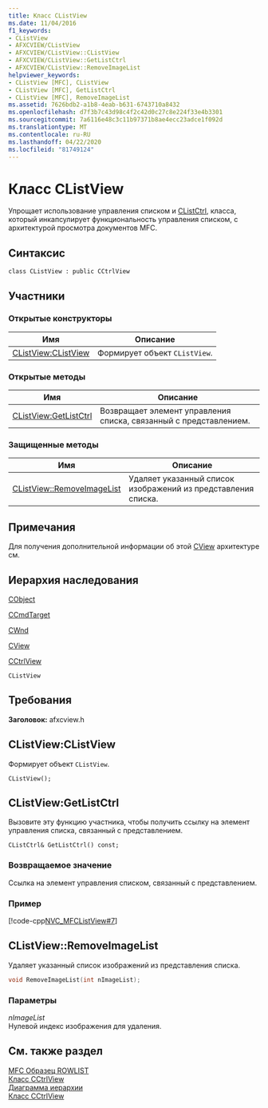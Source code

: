 ```yaml
---
title: Класс CListView
ms.date: 11/04/2016
f1_keywords:
- CListView
- AFXCVIEW/CListView
- AFXCVIEW/CListView::CListView
- AFXCVIEW/CListView::GetListCtrl
- AFXCVIEW/CListView::RemoveImageList
helpviewer_keywords:
- CListView [MFC], CListView
- CListView [MFC], GetListCtrl
- CListView [MFC], RemoveImageList
ms.assetid: 7626bdb2-a1b8-4eab-b631-6743710a8432
ms.openlocfilehash: d7f3b7c43d98c4f2c42d0c27c8e224f33e4b3301
ms.sourcegitcommit: 7a6116e48c3c11b97371b8ae4ecc23adce1f092d
ms.translationtype: MT
ms.contentlocale: ru-RU
ms.lasthandoff: 04/22/2020
ms.locfileid: "81749124"
---
```

# <a name="clistview-class"></a>Класс CListView

Упрощает использование управления списком и [CListCtrl](../../mfc/reference/clistctrl-class.md), класса, который инкапсулирует функциональность управления списком, с архитектурой просмотра документов MFC.

## <a name="syntax"></a>Синтаксис

```
class CListView : public CCtrlView
```

## <a name="members"></a>Участники

### <a name="public-constructors"></a>Открытые конструкторы

|Имя|Описание|
|----------|-----------------|
|[CListView:CListView](#clistview)|Формирует объект `CListView`.|

### <a name="public-methods"></a>Открытые методы

|Имя|Описание|
|----------|-----------------|
|[CListView:GetListCtrl](#getlistctrl)|Возвращает элемент управления списка, связанный с представлением.|

### <a name="protected-methods"></a>Защищенные методы

|Имя|Описание|
|----------|-----------------|
|[CListView::RemoveImageList](#removeimagelist)|Удаляет указанный список изображений из представления списка.|

## <a name="remarks"></a>Примечания

Для получения дополнительной информации об этой [CView](../../mfc/reference/cview-class.md) архитектуре см.

## <a name="inheritance-hierarchy"></a>Иерархия наследования

[CObject](../../mfc/reference/cobject-class.md)

[CCmdTarget](../../mfc/reference/ccmdtarget-class.md)

[CWnd](../../mfc/reference/cwnd-class.md)

[CView](../../mfc/reference/cview-class.md)

[CCtrlView](../../mfc/reference/cctrlview-class.md)

`CListView`

## <a name="requirements"></a>Требования

**Заголовок:** afxcview.h

## <a name="clistviewclistview"></a><a name="clistview"></a>CListView:CListView

Формирует объект `CListView`.

```
CListView();
```

## <a name="clistviewgetlistctrl"></a><a name="getlistctrl"></a>CListView:GetListCtrl

Вызовите эту функцию участника, чтобы получить ссылку на элемент управления списка, связанный с представлением.

```
CListCtrl& GetListCtrl() const;
```

### <a name="return-value"></a>Возвращаемое значение

Ссылка на элемент управления списком, связанный с представлением.

### <a name="example"></a>Пример

[!code-cpp[NVC_MFCListView#7](../../atl/reference/codesnippet/cpp/clistview-class_1.cpp)]

## <a name="clistviewremoveimagelist"></a><a name="removeimagelist"></a>CListView::RemoveImageList

Удаляет указанный список изображений из представления списка.

```cpp
void RemoveImageList(int nImageList);
```

### <a name="parameters"></a>Параметры

*nImageList*<br/>
Нулевой индекс изображения для удаления.

## <a name="see-also"></a>См. также раздел

[MFC Образец ROWLIST](../../overview/visual-cpp-samples.md)<br/>
[Класс CCtrlView](../../mfc/reference/cctrlview-class.md)<br/>
[Диаграмма иерархии](../../mfc/hierarchy-chart.md)<br/>
[Класс CCtrlView](../../mfc/reference/cctrlview-class.md)
